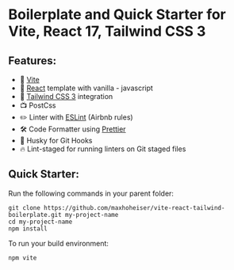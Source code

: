 # Boilerplate and Quick Starter for Vite, React 17, Tailwind CSS 3

## Features:

- 🚅 [Vite](https://vitejs.dev/)
- 🎒 [React](https://reactjs.org/) template with vanilla - javascript
- 🎨 [Tailwind CSS 3](https://tailwindcss.com/) integration
- 📺 PostCss
- ✏️ Linter with [ESLint](https://eslint.org) (Airbnb rules)
- 🛠 Code Formatter using [Prettier](https://prettier.io)
- 🦊 Husky for Git Hooks
- 🔥 Lint-staged for running linters on Git staged files


## Quick Starter:

Run the following commands in your parent folder:

```
git clone https://github.com/maxhoheiser/vite-react-tailwind-boilerplate.git my-project-name
cd my-project-name
npm install
```

To run your build environment:

```
npm vite
```
